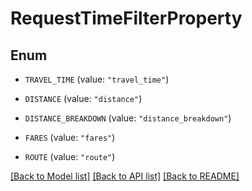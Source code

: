 # RequestTimeFilterProperty

## Enum


* `TRAVEL_TIME` (value: `"travel_time"`)

* `DISTANCE` (value: `"distance"`)

* `DISTANCE_BREAKDOWN` (value: `"distance_breakdown"`)

* `FARES` (value: `"fares"`)

* `ROUTE` (value: `"route"`)


[[Back to Model list]](../README.md#documentation-for-models) [[Back to API list]](../README.md#documentation-for-api-endpoints) [[Back to README]](../README.md)



